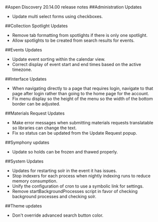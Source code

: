 #Aspen Discovery 20.14.00 release notes
##Administration Updates
- Update multi select forms using checkboxes.

##Collection Spotlight Updates
- Remove tab formatting from spotlights if there is only one spotlight.
- Allow spotlights to be created from search results for events.

##Events Updates
- Update event sorting within the calendar view. 
- Correct display of event start and end times based on the active timezone. 

##Interface Updates
- When navigating directly to a page that requires login, navigate to that page after login rather than going to the home page for the account.
- Fix menu display so the height of the menu so the width of the bottom border can be adjusted. 

##Materials Request Updates
- Make error messages when submitting materials requests translatable so libraries can change the text.
- Fix so status can be updated from the Update Request popup.

##Symphony updates
- Update so holds can be frozen and thawed properly. 

##System Updates
- Updates for restarting solr in the event it has issues. 
- Stop indexers for each process when nightly indexing runs to reduce memory consumption. 
- Unify the configuration of cron to use a symbolic link for settings.
- Remove startBackgroundProcesses script in favor of checking background processes and checking solr. 

##Theme updates
- Don't override advanced search button color.